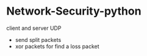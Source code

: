 # Network-Security-python
client and server UDP
* send split packets
* xor packets for find a loss packet
